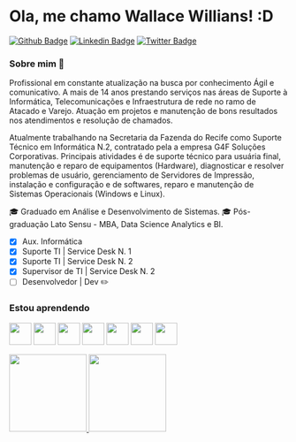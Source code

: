 # Ola, me chamo Wallace Willians! :D

[![Github Badge](https://img.shields.io/badge/-Github-000?style=flat-square&logo=Github&logoColor=white&link=https://github.com/wallacewillians/)](https://github.com/wallacewillians/)
[![Linkedin Badge](https://img.shields.io/badge/-LinkedIn-blue?style=flat-square&logo=Linkedin&logoColor=white&link=https://github.com/wallacewillians/)](https://github.com/wallacewillians/)
[![Twitter Badge](https://img.shields.io/badge/-Twitter-1ca0f1?style=flat-square&labelColor=1ca0f1&logo=twitter&logoColor=white&link=https://twitter.com/Wallace15510553)](https://twitter.com/Wallace15510553)

### Sobre mim :rocket:
Profissional em constante atualização na busca por conhecimento Ágil e comunicativo. A mais de 14 anos prestando serviços nas áreas de Suporte à Informática, Telecomunicações e Infraestrutura de rede no ramo de Atacado e Varejo. Atuação em projetos e manutenção de bons resultados nos atendimentos e resolução de chamados.

Atualmente trabalhando na Secretaria da Fazenda do Recife como Suporte Técnico em Informática N.2, contratado pela a empresa G4F Soluções Corporativas. Principais atividades é de suporte técnico para usuária final, manutenção e reparo de equipamentos (Hardware), diagnosticar e resolver problemas de usuário, gerenciamento de Servidores de Impressão, instalação e configuração e de softwares, reparo e manutenção de Sistemas Operacionais (Windows e Linux).

:mortar_board: Graduado em Análise e Desenvolvimento de Sistemas.
:mortar_board: Pós-graduação Lato Sensu - MBA, Data Science Analytics e BI.

- [x] Aux. Informática
- [x] Suporte TI | Service Desk N. 1
- [x] Suporte TI | Service Desk N. 2
- [x] Supervisor de TI | Service Desk N. 2
- [ ] Desenvolvedor | Dev :pencil2:

### Estou aprendendo

<img src="https://img.icons8.com/color/344/html-5--v1.png" width="40" height="40"/> <img src="https://img.icons8.com/color/344/css3.png" width="40" height="40"/> <img src="https://img.icons8.com/fluency/344/javascript.png" width="40" height="40"/> 
<img src="https://img.icons8.com/color/344/linux--v2.png" width="40" height="40"/> <img src="https://img.icons8.com/fluency/344/fedora.png" width="40" height="40"/> <img src="https://img.icons8.com/fluency/344/mac-os.png" width="40" height="40"/> <img src="https://img.icons8.com/color/344/git.png" width="40" height="40"/>


<div>
<a href="https://github.com/wallacewillians">
<img height="140em" src="https://github-readme-stats.vercel.app/api/top-langs/?username=wallacewillians&layout=compact&langs_count=7&theme=dracula"/>
<img height="140em" src="https://github-readme-stats.vercel.app/api?username=wallacewillians&show_icons=true&theme=dracula&include_all_commits=true&count_private=true"/>
</div>
